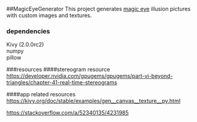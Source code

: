 ##MagicEyeGenerator
This project generates [magic eye](https://www.youtube.com/watch?v=v8O8Em_RPNg) illusion pictures with custom images and textures.  

### dependencies
Kivy (2.0.0rc2)  
numpy  
pillow

###resources
####stereogram resource
https://developer.nvidia.com/gpugems/gpugems/part-vi-beyond-triangles/chapter-41-real-time-stereograms


####app related resources
https://kivy.org/doc/stable/examples/gen__canvas__texture__py.html

https://stackoverflow.com/a/52340135/4231985
